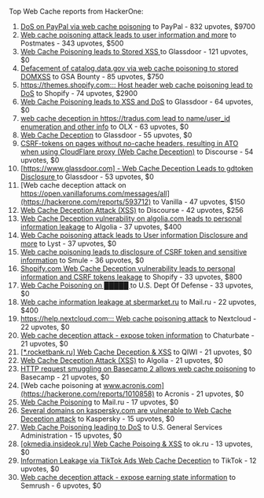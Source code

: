 Top Web Cache reports from HackerOne:

1. [DoS on PayPal via web cache poisoning](https://hackerone.com/reports/622122) to PayPal - 832 upvotes, $9700
2. [Web cache poisoning attack leads to user information and more](https://hackerone.com/reports/492841) to Postmates - 343 upvotes, $500
3. [Web Cache Poisoning leads to Stored XSS ](https://hackerone.com/reports/1424094) to Glassdoor - 121 upvotes, $0
4. [Defacement of catalog.data.gov via web cache poisoning to stored DOMXSS](https://hackerone.com/reports/303730) to GSA Bounty - 85 upvotes, $750
5. [https://themes.shopify.com::: Host header web cache poisoning lead to DoS](https://hackerone.com/reports/1096609) to Shopify - 74 upvotes, $2900
6. [Web Cache Poisoning leads to XSS and DoS](https://hackerone.com/reports/1621540) to Glassdoor - 64 upvotes, $0
7. [web cache deception in https://tradus.com lead to name/user_id enumeration and other info](https://hackerone.com/reports/537564) to OLX - 63 upvotes, $0
8. [Web Cache Deception](https://hackerone.com/reports/2265400) to Glassdoor - 55 upvotes, $0
9. [CSRF-tokens on pages without no-cache headers, resulting in ATO when using CloudFlare proxy (Web Cache Deception)](https://hackerone.com/reports/260697) to Discourse - 54 upvotes, $0
10. [[https://www.glassdoor.com] -  Web Cache Deception Leads to gdtoken Disclosure ](https://hackerone.com/reports/1343086) to Glassdoor - 53 upvotes, $0
11. [Web cache deception attack on https://open.vanillaforums.com/messages/all](https://hackerone.com/reports/593712) to Vanilla - 47 upvotes, $150
12. [Web Cache Deception Attack (XSS)](https://hackerone.com/reports/394016) to Discourse - 42 upvotes, $256
13. [Web Cache Deception vulnerability on algolia.com leads to personal information leakage](https://hackerone.com/reports/1530066) to Algolia - 37 upvotes, $400
14. [Web Cache poisoning attack leads to User information Disclosure and more](https://hackerone.com/reports/631589) to Lyst - 37 upvotes, $0
15. [Web cache poisoning leads to disclosure of CSRF token and sensitive information](https://hackerone.com/reports/504514) to Smule - 36 upvotes, $0
16. [Shopify.com Web Cache Deception vulnerability leads to personal information and CSRF tokens leakage](https://hackerone.com/reports/1271944) to Shopify - 33 upvotes, $800
17. [Web Cache Poisoning on  █████ ](https://hackerone.com/reports/1183263) to U.S. Dept Of Defense - 33 upvotes, $0
18. [Web cache information leakage at sbermarket.ru](https://hackerone.com/reports/893353) to Mail.ru - 22 upvotes, $400
19. [https://help.nextcloud.com::: Web cache poisoning attack](https://hackerone.com/reports/429747) to Nextcloud - 22 upvotes, $0
20. [Web cache deception attack - expose token information](https://hackerone.com/reports/397508) to Chaturbate - 21 upvotes, $0
21. [[*.rocketbank.ru] Web Cache Deception & XSS](https://hackerone.com/reports/415168) to QIWI - 21 upvotes, $0
22. [Web Cache Deception Attack (XSS)](https://hackerone.com/reports/504261) to Algolia - 21 upvotes, $0
23. [HTTP request smuggling on Basecamp 2 allows web cache poisoning](https://hackerone.com/reports/919175) to Basecamp - 21 upvotes, $0
24. [Web cache poisoning at www.acronis.com](https://hackerone.com/reports/1010858) to Acronis - 21 upvotes, $0
25. [Web Cache Poisoning](https://hackerone.com/reports/534297) to Mail.ru - 17 upvotes, $0
26. [Several domains on kaspersky.com are vulnerable to Web Cache Deception attack](https://hackerone.com/reports/1185028) to Kaspersky - 15 upvotes, $0
27. [Web Cache Poisoning leading to DoS](https://hackerone.com/reports/1346618) to U.S. General Services Administration - 15 upvotes, $0
28. [[okmedia.insideok.ru] Web Cache Poisoing & XSS](https://hackerone.com/reports/550266) to ok.ru - 13 upvotes, $0
29. [Information Leakage via TikTok Ads Web Cache Deception](https://hackerone.com/reports/1484468) to TikTok - 12 upvotes, $0
30. [Web cache deception attack - expose earning state information](https://hackerone.com/reports/439021) to Semrush - 6 upvotes, $0
